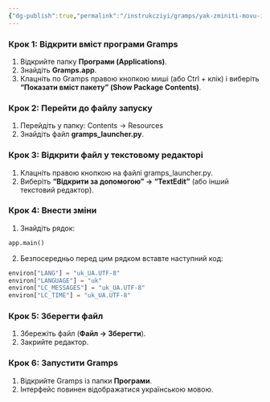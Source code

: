 ```yaml
---
{"dg-publish":true,"permalink":"/instrukcziyi/gramps/yak-zminiti-movu-interfejsu-gramps-na-ukrayinsku-v-mac-os/","dgPassFrontmatter":true,"created":"2025-05-13T19:50:17.000+02:00","updated":"2025-05-13T20:03:31.000+02:00"}
---
```


### **Крок 1: Відкрити вміст програми Gramps**

1. Відкрийте папку **Програми (Applications)**.
2. Знайдіть **Gramps.app**.
3. Клацніть по Gramps правою кнопкою миші (або Ctrl + клік) і виберіть **“Показати вміст пакету” (Show Package Contents)**.

### **Крок 2: Перейти до файлу запуску**

1. Перейдіть у папку: Contents → Resources
2. Знайдіть файл **gramps_launcher.py**.

### **Крок 3: Відкрити файл у текстовому редакторі**

1. Клацніть правою кнопкою на файлі gramps_launcher.py.
2. Виберіть **“Відкрити за допомогою” → “TextEdit”** (або інший текстовий редактор).
### **Крок 4: Внести зміни**

1. Знайдіть рядок:
```python
app.main()
```
2. Безпосередньо перед цим рядком вставте наступний код:
```python
environ["LANG"] = "uk_UA.UTF-8"
environ["LANGUAGE"] = "uk"
environ["LC_MESSAGES"] = "uk_UA.UTF-8"
environ["LC_TIME"] = "uk_UA.UTF-8"
```
### **Крок 5: Зберегти файл**

1. Збережіть файл (**Файл → Зберегти**).  
2. Закрийте редактор.

### **Крок 6: Запустити Gramps**

1. Відкрийте Gramps із папки **Програми**.
2. Інтерфейс повинен відображатися українською мовою.